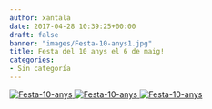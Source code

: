```yaml
---
author: xantala
date: 2017-04-28 10:39:25+00:00
draft: false
banner: "images/Festa-10-anys1.jpg"
title: Festa del 10 anys el 6 de maig!
categories:
- Sin categoría
---
```


[![Festa-10-anys](http://www.xantala.es/wp-content/uploads/2017/04/Festa-10-anys1.jpg)
](http://www.xantala.es/wp-content/uploads/2017/04/Festa-10-anys1.jpg)[![Festa-10-anys](http://www.xantala.es/wp-content/uploads/2017/04/Festa-10-anys1.jpg)
](http://www.xantala.es/wp-content/uploads/2017/04/Festa-10-anys1.jpg)[![Festa-10-anys](http://www.xantala.es/wp-content/uploads/2017/04/Festa-10-anys1.jpg)
](http://www.xantala.es/wp-content/uploads/2017/04/Festa-10-anys1.jpg)
